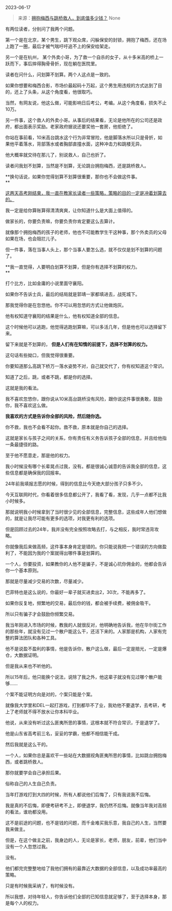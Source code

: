 2023-06-17

> 来源：[拥抱梅西与跳桥救人，到底值多少钱？](http://mp.weixin.qq.com/s?__biz=MzU3NDc5Nzc0NQ==&amp;mid=2247524686&amp;idx=1&amp;sn=056a536c123989ddbf7b79e5e735e99d&amp;chksm=fd2ec390ca594a864d96e33691409ffbe3b46758dc54161c64cde8ebb57bac41fb492529dcd1&amp;scene=127#wechat_redirect)
> None

有两位读者，分别问了我两个问题。

第一个是在北京，某个男生，跳下观众席，闪躲保安的封锁，拥抱了梅西，还在场上跑了一圈，最后才被气喘吁吁追不上的保安给架走。

另一个是在杭州， 某个外卖小哥，为了救一个自杀的女子，从十多米高的桥上一跃而下，事后摔得胸骨骨折，现在躺在医院里。

读者在问什么，问划算不划算。两个人这点是一致的。  

如果你想要和梅西合影，市场价最起码十万起，这个男生用违规的方式达到了目的，还上了头条，从这个角度看，他很取巧。  

当然，有网友说，他这么做，可能影响日后考公，考编。从这个角度看，损失不止10万。

另一件事，这个救人的外卖小哥。从事后的结果看，无论是他所在的公司还是政府，都出面表示奖励。老家政府据说还要奖他一套房，他拒绝了。

你站在事前看，10米高台跳水这个行为非常冒险，他是脚落水所以只是骨折，如果他平着落水，背部落水或者胸部直撞水面，这种冲击力和跳楼无异。  

他大概率就交待在那儿了，别说救人，自己也折了。

读者问我划不划算，当然是不划算，无论跳台拥抱梅西，还是跳桥救人。  

 **换句话说，如果你觉得划算不划算很重要，那你也不会做这件事。  
**

[这两天高考刚结束，我一直在教家长读者一些策略，策略的目的一定是冲着划算去的。  
](http://mp.weixin.qq.com/s?__biz=MzU0MjYwNDU2Mw==&mid=2247511360&idx=1&sn=653631e75e60e3e9abf30711027ea51e&chksm=fb1ac13ccc6d482a6fbd6efcf0d4e3036391c4a5fcfa007c7e4d5f2ca5072da1f20eee62388d&scene=21#wechat_redirect)

我一定是给你算账算得清清爽爽，让你知道什么是大面上值得的。  

做家长的，你要负责嘛，你要负责你肯定要这么去算计。  

就像那个拥抱梅西的孩子的老师，他也不可能教学生干这种事，那个外卖员的父母如果在场，也会阻拦儿子。

但一件事，落在当事人头上，那个当事人要怎么选，就不仅仅是划不划算的问题了。  

 **我一直觉得，人要明白划算不划算，但是你有选择不划算的权力。  
**

打个比方，比如金庸的小说里面守襄阳。  

如果你不告诉士兵，最后的结局就是郭靖一家都填进去，战死城下。

那我觉得你是在忽悠他。你不可以用忽悠的方式让他做炮灰。  

他有权知道守襄阳的结果是什么，他有权知道全部的信息。

这个时候他可以逃跑，他觉得逃跑划算嘛，可以多活几年，但是他也可以选择留下来。  

留下来就是不划算的， **但是人们有在知情的前提下，选择不划算的权力。**  

这句话有些拗口，但我觉得很重要。

你要知道那么高跳下桥万一落水姿势不对，自己就交代了，你有权知道这个常识。  

知道了之后，跳，或者不跳，都是你的选择。  

这就是我的看法。  

我不喜欢忽悠你，跟你说从10米高台跳桥没有风险，跟你说这件事很勇敢，鼓励你，我不喜欢这么做。  

 **我喜欢的方式是告诉你全部的风险，然后随你选。**

你不救，我也不会看不起你。救不救，原本就是你自己的选择。  

这就是家长与孩子之间的关系，你有责任有义务告诉孩子全部的信息，并且给他指一条最捷径的路。  

至于他不愿意走，那是他的权力。

我小时候没有哪个长辈晃点过我，没有。都是很诚心诚意的告诉我全部的信息，这些信息都是确保我的回报率。  

24年前我填报志愿的时候，得到的信息比今天绝大部分孩子只多不少。

今天互联网时代，你看着很多信息都公开了，我看了看，发现，几乎一点都不比我小时候多。

那就说明我小时候拿到了当时很少见的全部信息，完整信息，这些成年人他们想做的，就是让我尽可能有更多的选项，对我更有利的选项。  

但是回顾过去的24年，我并没有完全按照攻略去打，与之相反，我时常违背攻略。  

你就像我后来做高频，这件事本身肯定是错的。你只能说我把一个错误的方向做盈利了，不能因为我的个案就得出哪件事是划算的。  

一个人，你要投资，如果教你的人他不是骗子，不是诚心坑你佣金的，他都会告诉你一个基本原则。  

那就是尽量减少交易的次数，尽量减少。

巴菲特也是这么说的，你最好一辈子就买进卖出2，30次，不能再多了。  

如果你反复地，频繁地的交易，最后你的钱，都会被手续费，被佣金吸干。

所以只有骗子才会鼓励你频繁交易。  

我当年刚进入市场的时候，教我的人就很反对，他明确地告诉我，他在华尔街工作的那些年，就没有见过一个散户能这么干，还活下来的。人家那是机构，人家有完整的算法团队和各种工具。

他不是说盈不盈利的事情，他是告诉你，散户这么做，最后一定是赔光，一定是爆仓，大数据证明。

但是我从来也不听他的。  

所以15年后，他只能换个说法，说除了我之外，他这辈子就没有见过哪个散户能够......  

个案不能证明方向是对的，个案只能是个案。  

就像我大学里和DEL一起打游戏，打到都毕不了业，我劝他不要退学，去考研，考上了老师就不得不放水让你本科毕业。  

他说，从来没有听过这么匪夷所思的事情，这根本就不符合常识，于是退学了。  

他是山东省高考前三名，妥妥的学霸，他都不相信能干成。

然后我就是这么干的。  

一个人，如果你总是喜欢干一些站在大数据视角匪夷所思的事情，比如跳台拥抱梅西，或者跳桥救人。  

那你就要学会自己承担后果。  

俗称自己的人生自己负责。  

当年打游戏打到大四的时候，所有人都说他们后悔了，只有我说我不后悔。  

我是真的不后悔，即便考研考不上，即便退学，我仍然不后悔。就像当年我对高频的看法，谁劝都没用。

这不是前途的问题，也不是钱的问题，而千金难买我乐意，我自己的人生，当然要我来做主。

但是，在这个做主之前，我身边的人，无论是家长，老师，朋友，前辈，他们当中没有一个人忽悠过我。

没有。  

他们都完完整整地给了我他们拥有的最靠近大数据的全部信息，以及成功率最高的策略。

只是有时候我采纳了，有时候没有。

所以我想，对待年轻人，你告诉他们全部的已知信息就足够了，至于选择本身，那是每个人的权力。

